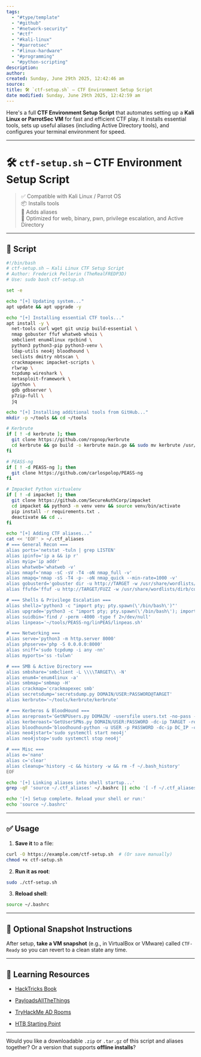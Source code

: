 ```yaml
---
tags:
  - "#type/template"
  - "#github"
  - "#network-security"
  - "#ctf"
  - "#kali-linux"
  - "#parrotsec"
  - "#linux-hardware"
  - "#programming"
  - "#python-scripting"
description:
author:
created: Sunday, June 29th 2025, 12:42:46 am
source:
title: 🛠️ `ctf-setup.sh` – CTF Environment Setup Script
date modified: Sunday, June 29th 2025, 12:42:59 am
---
```


Here's a full **CTF Environment Setup Script** that automates setting up a **Kali Linux or ParrotSec VM** for fast and efficient CTF play. It installs essential tools, sets up useful aliases (including Active Directory tools), and configures your terminal environment for speed.

---

# 🛠️ `ctf-setup.sh` – CTF Environment Setup Script

> ✅ Compatible with Kali Linux / Parrot OS  
> 📦 Installs tools  
> 🔧 Adds aliases  
> 🧠 Optimized for web, binary, pwn, privilege escalation, and Active Directory

---

## 📄 Script

```bash
#!/bin/bash
# ctf-setup.sh – Kali Linux CTF Setup Script
# Author: Frederick Pellerin (TheRealFREDP3D)
# Use: sudo bash ctf-setup.sh

set -e

echo "[+] Updating system..."
apt update && apt upgrade -y

echo "[+] Installing essential CTF tools..."
apt install -y \
  net-tools curl wget git unzip build-essential \
  nmap gobuster ffuf whatweb whois \
  smbclient enum4linux rpcbind \
  python3 python3-pip python3-venv \
  ldap-utils neo4j bloodhound \
  seclists dmitry nbtscan \
  crackmapexec impacket-scripts \
  rlwrap \
  tcpdump wireshark \
  metasploit-framework \
  ipython \
  gdb gdbserver \
  p7zip-full \
  jq

echo "[+] Installing additional tools from GitHub..."
mkdir -p ~/tools && cd ~/tools

# Kerbrute
if [ ! -d kerbrute ]; then
  git clone https://github.com/ropnop/kerbrute
  cd kerbrute && go build -o kerbrute main.go && sudo mv kerbrute /usr/local/bin/ && cd ..
fi

# PEASS-ng
if [ ! -d PEASS-ng ]; then
  git clone https://github.com/carlospolop/PEASS-ng
fi

# Impacket Python virtualenv
if [ ! -d impacket ]; then
  git clone https://github.com/SecureAuthCorp/impacket
  cd impacket && python3 -m venv venv && source venv/bin/activate
  pip install -r requirements.txt .
  deactivate && cd ..
fi

echo "[+] Adding CTF aliases..."
cat << 'EOF' > ~/.ctf_aliases
# === General Recon ===
alias ports='netstat -tuln | grep LISTEN'
alias ipinfo='ip a && ip r'
alias myip='ip addr'
alias whatweb='whatweb -v'
alias nmapf='nmap -sC -sV -T4 -oN nmap_full -v'
alias nmapq='nmap -sS -T4 -p- -oN nmap_quick --min-rate=1000 -v'
alias gobusterd='gobuster dir -u http://TARGET -w /usr/share/wordlists/dirb/common.txt'
alias ffufd='ffuf -u http://TARGET/FUZZ -w /usr/share/wordlists/dirb/common.txt -mc 200'

# === Shells & Privilege Escalation ===
alias shellz='python3 -c "import pty; pty.spawn(\'/bin/bash\')"'
alias upgrade='python3 -c "import pty; pty.spawn(\'/bin/bash\'); import os; os.system(\'export TERM=xterm\')"'
alias suidbin='find / -perm -4000 -type f 2>/dev/null'
alias linpeas='~/tools/PEASS-ng/linPEAS/linpeas.sh'

# === Networking ===
alias serve='python3 -m http.server 8000'
alias phpserve='php -S 0.0.0.0:8000'
alias sniff='sudo tcpdump -i any -nn'
alias myports='ss -tulwn'

# === SMB & Active Directory ===
alias smbshare='smbclient -L \\\\TARGET\\ -N'
alias enum4='enum4linux -a'
alias smbmap='smbmap -H'
alias crackmap='crackmapexec smb'
alias secretsdump='secretsdump.py DOMAIN/USER:PASSWORD@TARGET'
alias kerbrute='~/tools/kerbrute/kerbrute'

# === Kerberos & BloodHound ===
alias asreproast='GetNPUsers.py DOMAIN/ -usersfile users.txt -no-pass -dc-ip TARGET'
alias kerberoast='GetUserSPNs.py DOMAIN/USER:PASSWORD -dc-ip TARGET -request'
alias bloodhound='bloodhound-python -u USER -p PASSWORD -dc-ip DC_IP -c all'
alias neo4jstart='sudo systemctl start neo4j'
alias neo4jstop='sudo systemctl stop neo4j'

# === Misc ===
alias e='nano'
alias c='clear'
alias cleanup='history -c && history -w && rm -f ~/.bash_history'
EOF

echo '[+] Linking aliases into shell startup...'
grep -qF 'source ~/.ctf_aliases' ~/.bashrc || echo '[ -f ~/.ctf_aliases ] && source ~/.ctf_aliases' >> ~/.bashrc

echo '[+] Setup complete. Reload your shell or run:'
echo 'source ~/.bashrc'
```

---

## ✅ Usage

1. **Save it** to a file:

```bash
curl -O https://example.com/ctf-setup.sh  # (Or save manually)
chmod +x ctf-setup.sh
```

2. **Run it as root**:

```bash
sudo ./ctf-setup.sh
```

3. **Reload shell**:

```bash
source ~/.bashrc
```

---

## 🧊 Optional Snapshot Instructions

After setup, **take a VM snapshot** (e.g., in VirtualBox or VMware) called `CTF-Ready` so you can revert to a clean state any time.

---

## 🧠 Learning Resources

- [HackTricks Book](https://book.hacktricks.xyz/)
    
- [PayloadsAllTheThings](https://github.com/swisskyrepo/PayloadsAllTheThings)
    
- [TryHackMe AD Rooms](https://tryhackme.com/module/active-directory)
    
- [HTB Starting Point](https://app.hackthebox.com/starting-point)

---

Would you like a downloadable `.zip` or `.tar.gz` of this script and aliases together? Or a version that supports **offline installs**?
